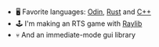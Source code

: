 - 🖥️ Favorite languages: [Odin](https://odin-lang.org/), [Rust](https://rust-lang.org) and [C++](https://www.youtube.com/watch?v=dQw4w9WgXcQ)
- 🕹️ I'm making an RTS game with [Raylib](https://raylib.com)
- 💀 And an immediate-mode gui library
